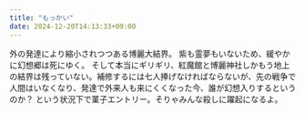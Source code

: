 ```yaml
---
title: "もっかい"
date: 2024-12-20T14:13:33+09:00
---
```

外の発達により縮小されつつある博麗大結界。
紫も霊夢もいないため、緩やかに幻想郷は死にゆく。
そして本当にギリギリ、紅魔館と博麗神社しかもう地上の結界は残っていない。補修するには七人捧げなければならないが、先の戦争で人間はいなくなり、発達で外来人も来にくくなった今、誰が幻想入りするというのか？
という状況下で菫子エントリー。そりゃみんな殺しに躍起になるよ。

